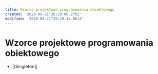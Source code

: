 ```yaml
---
title: Wzorce projektowe programowania obiektowego
created: '2020-05-21T20:29:06.270Z'
modified: '2020-05-21T20:29:15.961Z'
---
```


# Wzorce projektowe programowania obiektowego

* [[Singleton]]
